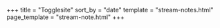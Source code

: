 +++
title = "Togglesite"
sort_by = "date"
template = "stream-notes.html"
page_template = "stream-note.html"
+++
